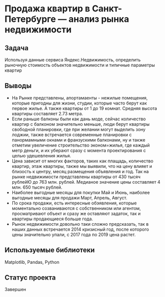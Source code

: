 #  Продажа квартир в Санкт-Петербурге — анализ рынка недвижимости



## Задача
Используя данные сервиса Яндекс.Недвижимость, определить рыночную стоимость объектов недвижимости и типичные параметры квартир

## Выводы
- На Рынке представлены, апортамаенты - нежилые помещения, которые пригодны для жизни, студии, которые часто берут как первое жилье. А также квартиры от 1 до 19 комнат. Средняя высота квартиры составляет 2.73 метра.
- Если раньше балконы были как дань моде, сейчас количество квартир с балконом значительно меньше, люди берут квартиры свободной планировки, где при желании могут выделить зону лоджии, также встречается современные планировки с панормамными окнами и франзускими балконами, ну и также отметим увеличение строительство эконом=жилья, где каждый метр деньги, и их уберают сразу с момента проектирования с целью удешевления жилья.
- Цена зависит от многих факторов, таких как плащадь, количество квартир, этаж квартиры, также мы выявили, что на цену влияет и близость к центру, месяц размещения объявления и год. Так на рынке недвижимости представлены квартиры от 430 тысяч рублейЮ до 763 млн. рублей. Медианое значение цены составляет 4 млн. 650 тысяч рублей.
- Наиболее выгодные месяцы для покупки Май и Июнь, наиболее выгодные месяцы для продажи Март, Апрель, Август.
- По срока продажи, есть интересные обэявления, которые моментально созваниваются с собственником или агентом, просматривают объект и сразу же оставляют задаток, так и квартиры продающиеся больше года.
- Рынок недвижимости довольно таки сложно предсказать, так в наших данных встречается 2014 кризисный год, после которого цены значительно упали, с 2017 года по 2019 цена растет.
## Используемые библиотеки
Matplotlib, Pandas, Python

## Статус проекта
Завершен
